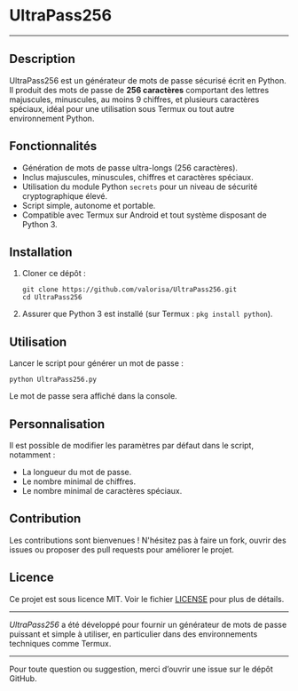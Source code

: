 # UltraPass256

---

## Description

UltraPass256 est un générateur de mots de passe sécurisé écrit en Python. Il produit des mots de passe de **256 caractères** comportant des lettres majuscules, minuscules, au moins 9 chiffres, et plusieurs caractères spéciaux, idéal pour une utilisation sous Termux ou tout autre environnement Python.

## Fonctionnalités

- Génération de mots de passe ultra-longs (256 caractères).
- Inclus majuscules, minuscules, chiffres et caractères spéciaux.
- Utilisation du module Python `secrets` pour un niveau de sécurité cryptographique élevé.
- Script simple, autonome et portable.
- Compatible avec Termux sur Android et tout système disposant de Python 3.

## Installation

1. Cloner ce dépôt :
   ```
   git clone https://github.com/valorisa/UltraPass256.git
   cd UltraPass256
   ```

2. Assurer que Python 3 est installé (sur Termux : `pkg install python`).

## Utilisation

Lancer le script pour générer un mot de passe :
```
python UltraPass256.py
```

Le mot de passe sera affiché dans la console.

## Personnalisation

Il est possible de modifier les paramètres par défaut dans le script, notamment :

- La longueur du mot de passe.
- Le nombre minimal de chiffres.
- Le nombre minimal de caractères spéciaux.

## Contribution

Les contributions sont bienvenues ! N'hésitez pas à faire un fork, ouvrir des issues ou proposer des pull requests pour améliorer le projet.

## Licence

Ce projet est sous licence MIT. Voir le fichier [LICENSE](LICENSE) pour plus de détails.

---

*UltraPass256* a été développé pour fournir un générateur de mots de passe puissant et simple à utiliser, en particulier dans des environnements techniques comme Termux.

---

Pour toute question ou suggestion, merci d’ouvrir une issue sur le dépôt GitHub.
